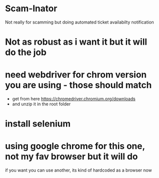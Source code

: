 # Scam-Inator
Not really for scamming but doing automated ticket availabilty notification
# Not as robust as i want it but it will do the job 

# need webdriver for chrom version you are using - those should match
- get from here https://chromedriver.chromium.org/downloads
- and unzip it in the root folder

# install selenium

# using google chrome for this one, not my fav browser but it will do
if you want you can use another, its kind of hardcoded as a browser now
